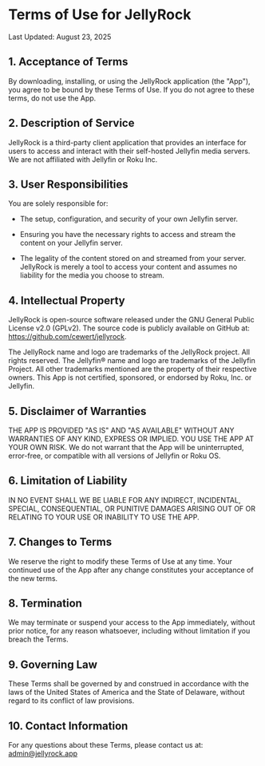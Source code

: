 # Terms of Use for JellyRock

Last Updated: August 23, 2025

## 1. Acceptance of Terms

By downloading, installing, or using the JellyRock application (the "App"), you agree to be bound by these Terms of Use. If you do not agree to these terms, do not use the App.

## 2. Description of Service

JellyRock is a third-party client application that provides an interface for users to access and interact with their self-hosted Jellyfin media servers. We are not affiliated with Jellyfin or Roku Inc.

## 3. User Responsibilities

You are solely responsible for:

- The setup, configuration, and security of your own Jellyfin server.

- Ensuring you have the necessary rights to access and stream the content on your Jellyfin server.

- The legality of the content stored on and streamed from your server. JellyRock is merely a tool to access your content and assumes no liability for the media you choose to stream.

## 4. Intellectual Property

JellyRock is open-source software released under the GNU General Public License v2.0 (GPLv2). The source code is publicly available on GitHub at: <https://github.com/cewert/jellyrock>.

The JellyRock name and logo are trademarks of the JellyRock project. All rights reserved. The Jellyfin® name and logo are trademarks of the Jellyfin Project. All other trademarks mentioned are the property of their respective owners. This App is not certified, sponsored, or endorsed by Roku, Inc. or Jellyfin.

## 5. Disclaimer of Warranties

THE APP IS PROVIDED "AS IS" AND "AS AVAILABLE" WITHOUT ANY WARRANTIES OF ANY KIND, EXPRESS OR IMPLIED. YOU USE THE APP AT YOUR OWN RISK. We do not warrant that the App will be uninterrupted, error-free, or compatible with all versions of Jellyfin or Roku OS.

## 6. Limitation of Liability

IN NO EVENT SHALL WE BE LIABLE FOR ANY INDIRECT, INCIDENTAL, SPECIAL, CONSEQUENTIAL, OR PUNITIVE DAMAGES ARISING OUT OF OR RELATING TO YOUR USE OR INABILITY TO USE THE APP.

## 7. Changes to Terms

We reserve the right to modify these Terms of Use at any time. Your continued use of the App after any change constitutes your acceptance of the new terms.

## 8. Termination

We may terminate or suspend your access to the App immediately, without prior notice, for any reason whatsoever, including without limitation if you breach the Terms.

## 9. Governing Law

These Terms shall be governed by and construed in accordance with the laws of the United States of America and the State of Delaware, without regard to its conflict of law provisions.

## 10. Contact Information

For any questions about these Terms, please contact us at:
<admin@jellyrock.app>
